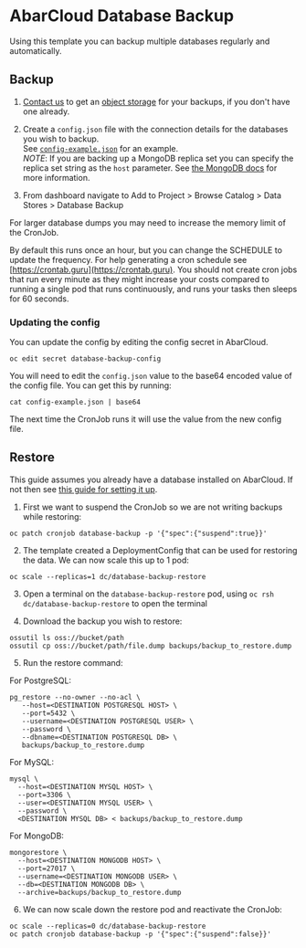 # AbarCloud Database Backup
Using this template you can backup multiple databases regularly and automatically. 

## Backup

1. [Contact us](https://docs.abarcloud.com/support.html) to get an [object storage](https://docs.abarcloud.com/additional-services/object-storage.html) for your backups, if you don't have one already.
2. Create a `config.json` file with the connection details for the databases you wish to backup.  
   See [`config-example.json`](latest/config-example.json) for an example.  
   *NOTE*: If you are backing up a MongoDB replica set you can specify the replica set string as the `host` parameter. See [the MongoDB docs](https://docs.mongodb.com/manual/reference/program/mongodump/) for more information.

3. From dashboard navigate to Add to Project > Browse Catalog > Data Stores > Database Backup

For larger database dumps you may need to increase the memory limit of the CronJob.

By default this runs once an hour, but you can change the SCHEDULE to update the frequency. For help generating a cron schedule see [https://crontab.guru](https://crontab.guru). You should not create cron jobs that run every minute as they might increase your costs compared to running a single pod that runs continuously, and runs your tasks then sleeps for 60 seconds.

### Updating the config

You can update the config by editing the config secret in AbarCloud.

```
oc edit secret database-backup-config
```

You will need to edit the `config.json` value to the base64 encoded value of the config file. You can get this by running:
```
cat config-example.json | base64
```

The next time the CronJob runs it will use the value from the new config file.

## Restore

This guide assumes you already have a database installed on AbarCloud. If not then see [this guide for setting it up](https://docs.abarcloud.com/quickstart/database.html).

1. First we want to suspend the CronJob so we are not writing backups while restoring:
  ```
  oc patch cronjob database-backup -p '{"spec":{"suspend":true}}'
  ```

2. The template created a DeploymentConfig that can be used for restoring the data. We can now scale this up to 1 pod:
  ```
  oc scale --replicas=1 dc/database-backup-restore
  ```

3. Open a terminal on the `database-backup-restore` pod, using `oc rsh dc/database-backup-restore` to open the terminal

4. Download the backup you wish to restore:
  ```
  ossutil ls oss://bucket/path
  ossutil cp oss://bucket/path/file.dump backups/backup_to_restore.dump
  ```

5. Run the restore command:

  For PostgreSQL:
  ```
  pg_restore --no-owner --no-acl \
     --host=<DESTINATION POSTGRESQL HOST> \
     --port=5432 \
     --username=<DESTINATION POSTGRESQL USER> \
     --password \
     --dbname=<DESTINATION POSTGRESQL DB> \
     backups/backup_to_restore.dump
  ```

  For MySQL:
  ```
  mysql \
    --host=<DESTINATION MYSQL HOST> \
    --port=3306 \
    --user=<DESTINATION MYSQL USER> \
    --password \
    <DESTINATION MYSQL DB> < backups/backup_to_restore.dump
  ```

  For MongoDB:
  ```
  mongorestore \
    --host=<DESTINATION MONGODB HOST> \
    --port=27017 \
    --username=<DESTINATION MONGODB USER> \
    --db=<DESTINATION MONGODB DB> \
    --archive=backups/backup_to_restore.dump
  ```

6. We can now scale down the restore pod and reactivate the CronJob:
  ```
  oc scale --replicas=0 dc/database-backup-restore
  oc patch cronjob database-backup -p '{"spec":{"suspend":false}}'
  ```
